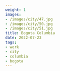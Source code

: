 ```yaml
---
weight: 1
images:
- /images/city/47.jpg
- /images/city/50.jpg
- /images/city/51.jpg
title: Bogota Columbia 
date: 2022-07-23
tags:
- work
- city
- columbia
- bogota
---
```

